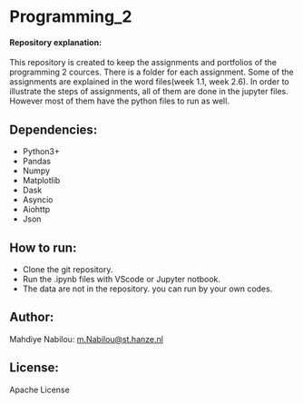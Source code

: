 # Programming_2
#### Repository explanation:
This repository is created to keep the assignments and portfolios of the programming 2 cources.
There is a folder for each assignment. Some of the assignments are explained in the word files(week 1.1, week 2.6).
In order to illustrate the steps of assignments, all of them are done in the jupyter files. 
However most of them have the python files to run as well.

## Dependencies:
- Python3+
- Pandas
- Numpy
- Matplotlib
- Dask
- Asyncio
- Aiohttp
- Json

## How to run:
- Clone the git repository.
- Run the .ipynb files with VScode or Jupyter notbook.
- The data are not in the repository. you can run by your own codes.

## Author:
Mahdiye Nabilou: m.Nabilou@st.hanze.nl

## License:
Apache License
